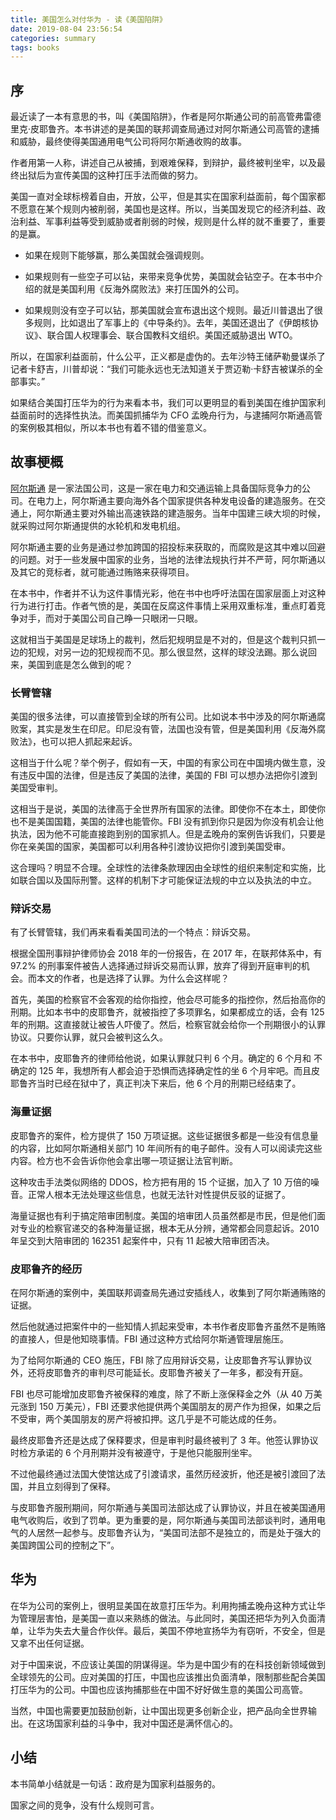 ```yaml
---
title: 美国怎么对付华为 - 读《美国陷阱》
date: 2019-08-04 23:56:54
categories: summary
tags: books
---
```


## 序

最近读了一本有意思的书，叫《美国陷阱》，作者是阿尔斯通公司的前高管弗雷德里克·皮耶鲁齐。本书讲述的是美国的联邦调查局通过对阿尔斯通公司高管的逮捕和威胁，最终使得美国通用电气公司将阿尔斯通收购的故事。

作者用第一人称，讲述自己从被捕，到艰难保释，到辩护，最终被判坐牢，以及最终出狱后为宣传美国的这种打压手法而做的努力。

美国一直对全球标榜着自由，开放，公平，但是其实在国家利益面前，每个国家都不愿意在某个规则内被削弱，美国也是这样。所以，当美国发现它的经济利益、政治利益、军事利益等受到威胁或者削弱的时候，规则是什么样的就不重要了，重要的是赢。

 * 如果在规则下能够赢，那么美国就会强调规则。

 * 如果规则有一些空子可以钻，来带来竞争优势，美国就会钻空子。在本书中介绍的就是美国利用《反海外腐败法》来打压国外的公司。

 * 如果规则没有空子可以钻，那美国就会宣布退出这个规则。最近川普退出了很多规则，比如退出了军事上的《中导条约》。去年，美国还退出了《伊朗核协议》、联合国人权理事会、联合国教科文组织。美国还威胁退出 WTO。

所以，在国家利益面前，什么公平，正义都是虚伪的。去年沙特王储萨勒曼谋杀了记者卡舒吉，川普却说：“我们可能永远也无法知道关于贾迈勒·卡舒吉被谋杀的全部事实。”

如果结合美国打压华为的行为来看本书，我们可以更明显的看到美国在维护国家利益面前时的选择性执法。而美国抓捕华为 CFO 孟晚舟行为，与逮捕阿尔斯通高管的案例极其相似，所以本书也有着不错的借鉴意义。

## 故事梗概

[阿尔斯通](https://zh.wikipedia.org/wiki/阿爾斯通) 是一家法国公司，这是一家在电力和交通运输上具备国际竞争力的公司。在电力上，阿尔斯通主要向海外各个国家提供各种发电设备的建造服务。在交通上，阿尔斯通主要对外输出高速铁路的建造服务。当年中国建三峡大坝的时候，就采购过阿尔斯通提供的水轮机和发电机组。

阿尔斯通主要的业务是通过参加跨国的招投标来获取的，而腐败是这其中难以回避的问题。对于一些发展中国家的业务，当地的法律法规执行并不严苛，阿尔斯通以及其它的竞标者，就可能通过贿赂来获得项目。

在本书中，作者并不认为这件事情光彩，他在书中也呼吁法国在国家层面上对这种行为进行打击。作者气愤的是，美国在反腐这件事情上采用双重标准，重点盯着竞争对手，而对于美国公司自己睁一只眼闭一只眼。

这就相当于美国是足球场上的裁判，然后犯规明显是不对的，但是这个裁判只抓一边的犯规，对另一边的犯规视而不见。那么很显然，这样的球没法踢。那么说回来，美国到底是怎么做到的呢？

### 长臂管辖

美国的很多法律，可以直接管到全球的所有公司。比如说本书中涉及的阿尔斯通腐败案，其实是发生在印尼。印尼没有管，法国也没有管，但是美国利用《反海外腐败法》，也可以把人抓起来起诉。

这相当于什么呢？举个例子，假如有一天，中国的有家公司在中国境内做生意，没有违反中国的法律，但是违反了美国的法律，美国的 FBI 可以想办法把你引渡到美国受审判。

这相当于是说，美国的法律高于全世界所有国家的法律。即使你不在本土，即使你也不是美国国籍，美国的法律也能管你。FBI 没有抓到你只是因为你没有机会让他执法，因为他不可能直接跑到别的国家抓人。但是孟晚舟的案例告诉我们，只要是你在亲美国的国家，美国都可以利用各种引渡协议把你引渡到美国受审。

这合理吗？明显不合理。全球性的法律条款理因由全球性的组织来制定和实施，比如联合国以及国际刑警。这样的机制下才可能保证法规的中立以及执法的中立。

### 辩诉交易

有了长臂管辖，我们再来看看美国司法的一个特点：辩诉交易。

根据全国刑事辩护律师协会 2018 年的一份报告，在 2017 年，在联邦体系中，有 97.2% 的刑事案件被告人选择通过辩诉交易而认罪，放弃了得到开庭审判的机会。而本文的作者，也是选择了认罪。为什么会这样呢？

首先，美国的检察官不会客观的给你指控，他会尽可能多的指控你，然后抬高你的刑期。比如本书中的皮耶鲁齐，就被指控了多项罪名，如果都成立的话，会有 125 年的刑期。这直接就让被告人吓傻了。然后，检察官就会给你一个刑期很小的认罪协议。只要你认罪，就只会被判这么久。

在本书中，皮耶鲁齐的律师给他说，如果认罪就只判 6 个月。确定的 6 个月和 不确定的 125 年，我想所有人都会迫于恐惧而选择确定性的坐 6 个月牢吧。而且皮耶鲁齐当时已经在狱中了，真正判决下来后，他 6 个月的刑期已经结束了。

### 海量证据

皮耶鲁齐的案件，检方提供了 150 万项证据。这些证据很多都是一些没有信息量的内容，比如阿尔斯通相关部门 10 年间所有的电子邮件。没有人可以阅读完这些内容。检方也不会告诉你他会拿出哪一项证据让法官判断。

这种攻击手法类似网络的 DDOS，检方把有用的 15 个证据，加入了 10 万倍的噪音。正常人根本无法处理这些信息，也就无法针对性提供反驳的证据了。

海量证据也有利于搞定​陪审团制度。美国的培审团人员虽然都是市民，但是他们面对专业的检察官递交的各种海量证据，根本无从分辨，通常都会同意起诉。​2010年呈交到大陪审团的 162351 起案件中，只有 11 起被大陪审团否决。

### 皮耶鲁齐的经历

在阿尔斯通的案例中，美国联邦调查局先通过安插线人，收集到了阿尔斯通贿赂的证据。

然后他就通过把案件中的一些知情人抓起来受审，本书作者皮耶鲁齐虽然不是贿赂的直接人，但是他知晓事情。FBI 通过这种方式给阿尔斯通管理层施压。

为了给阿尔斯通的 CEO 施压，FBI 除了应用辩诉交易，让皮耶鲁齐写认罪协议外，还将皮耶鲁齐的审判尽可能延长。皮耶鲁齐被关了一年多，都没有开庭。

FBI 也尽可能增加皮耶鲁齐被保释的难度，除了不断上涨保释金之外（从 40 万美元涨到 150 万美元），FBI 还要求他提供两个美国朋友的房产作为担保，如果之后不受审，两个美国朋友的房产将被扣押。这几乎是不可能达成的任务。

最终皮耶鲁齐还是达成了保释要求，但是审判时最终被判了 3 年。他签认罪协议时检方承诺的 6 个月刑期并没有被遵守，于是他只能服刑坐牢。

不过他最终通过法国大使馆达成了引渡请求，虽然历经波折，他还是被引渡回了法国，并且立刻得到了保释。

与皮耶鲁齐服刑期间，阿尔斯通与美国司法部达成了认罪协议，并且在被美国通用电气收购后，收到了罚单。更为重要的是，阿尔斯通与美国司法部谈判时，通用电气的人居然一起参与。皮耶鲁齐认为，“美国司法部不是独立的，而是处于强大的美国跨国公司的控制之下”。

## 华为

在华为公司的案例上，很明显美国在故意打压华为。利用拘捕孟晚舟这种方式让华为管理层害怕，是美国一直以来熟练的做法。与此同时，美国还把华为列入负面清单，让华为失去大量合作伙伴。最后，美国不停地宣扬华为有窃听，不安全，但是又拿不出任何证据。

对于中国来说，不应该让美国的阴谋得逞。华为是中国少有的在科技创新领域做到全球领先的公司。应对美国的打压，中国也应该推出负面清单，限制那些配合美国打压华为的公司。中国也应该拘捕那些在中国不好好做生意的美国公司高管。

当然，中国也需要更加鼓励创新，让中国出现更多创新企业，把产品向全世界输出。在这场国家利益的斗争中，我对中国还是满怀信心的。

## 小结

本书简单小结就是一句话：政府是为国家利益服务的。

国家之间的竞争，没有什么规则可言。


